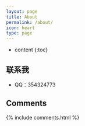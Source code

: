 ```yaml
---
layout: page
title: About
permalink: /about/
icon: heart
type: page
---
```


* content
{:toc}

## 联系我

* QQ：354324773

## Comments

{% include comments.html %}
